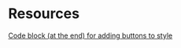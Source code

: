 # Resources

[Code block (at the end) for adding buttons to style](https://draftjs.org/docs/quickstart-rich-styling)